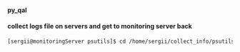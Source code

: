 #### py_qal


#### collect logs file on servers and get to monitoring server back
```bash
[sergii@monitoringServer psutils]$ cd /home/sergii/collect_info/psutils/ && rm -rf local*; ansible-playbook -i inventory qalpy.yml; sleep 5; ./pars_log.py

